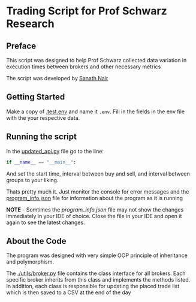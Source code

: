 # Trading Script for Prof Schwarz Research

## Preface

This script was designed to help Prof Schwarz collected data variation in execution times between
brokers and other necessary metrics

The script was developed
by [Sanath Nair](https://www.linkedin.com/in/sanathnair09/)

## Getting Started

Make a copy of [.test.env](.test.env) and name it `.env`. Fill in the fields in the env file with
the your respective data.

## Running the script

In the [updated_api.py](updated_api.py) file go to the line:

```python
if __name__ == "__main__":
```

And set the start time, interval between buy and sell, and interval between groups to your liking.

Thats pretty much it. Just monitor the console for error messages and
the [program_info.json](program_info.json) file for information about the program
as it is running

**NOTE** - Somtimes the _program_info.json_ file may not show the changes immediately in
your IDE of choice. Close the file in your IDE and open it again to see the latest changes.

## About the Code
The program was designed with very simple OOP principle of inheritance and polymorphism.

The [./utils/broker.py](./utils/broker.py) file contains the class interface for all brokers. Each specific broker inherits from this class and implements the methods listed. In addition, each class is responsible for updating the placed trade list which is then saved to a CSV at the end of the day
